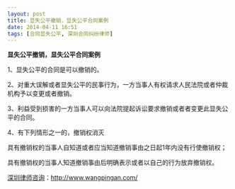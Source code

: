 ```yaml
---
layout: post
title: 显失公平撤销，显失公平合同案例
date: 2014-04-11 16:51
tags: [合同显失公平, 深圳合同纠纷律师]
---
```

<strong>显失公平撤销，显失公平合同案例</strong>

1、显失公平的合同是可以撤销的。

2、对重大误解或者显失公平的民事行为，一方当事人有权请求人民法院或者仲裁机构予以变更或者撤销。

3、利益受到损害的一方当事人可以向法院提起诉讼要求撤销或者者变更此显失公平的合同。

4、有下列情形之一的，撤销权消灭

具有撤销权的当事人自知道或者应当知道撤销事由之日起1年内没有行使撤销权；

具有撤销权的当事人知道撤销事由后明确表示或者以自己的行为放弃撤销权。

<a href="http://www.wangpingan.com/">深圳律师咨询</a>：<a href="http://www.wangpingan.com/">http://www.wangpingan.com/</a>

